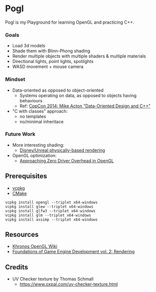 # Pogl

Pogl is my Playground for learning OpenGL and practicing C++.

### Goals
* Load 3d models
* Shade them with Blinn-Phong shading
* Render multiple objects with multiple shaders & multiple materials
* Directional lights, point lights, spotlights
* WASD movement + mouse camera

### Mindset
* Data-oriented as opposed to object-oriented
    * Systems operating on data, as opposed to objects having behaviours
    * Ref: [CppCon 2014: Mike Acton "Data-Oriented Design and C++"](https://www.youtube.com/watch?v=rX0ItVEVjHc)
* "C with classes" approach:
    * no templates
    * no/minimal inheritace

### Future Work
* More interesting shading:
    * [Disney/Unreal physically-based rendering](https://blog.selfshadow.com/publications/s2013-shading-course/)
* OpenGL optimization:
    * [Approaching Zero Driver Overhead in OpenGL](https://www.gdcvault.com/play/1020791)

## Prerequisites

* [vcpkg](https://github.com/microsoft/vcpkg)
* [CMake](https://cmake.org/download/)

``` 
vcpkg install opengl --triplet x64-windows
vcpkg install glew --triplet x64-windows
vcpkg install glfw3 --triplet x64-windows
vcpkg install glm --triplet x64-windows
vcpkg install assimp --triplet x64-windows
``` 

## Resources
* [Khronos OpenGL Wiki](https://www.khronos.org/opengl/wiki/Getting_Started)
* [Foundations of Game Engine Development vol. 2: Rendering](https://foundationsofgameenginedev.com/) 

## Credits
* UV Checker texture by Thomas Schmall 
    * https://www.oxpal.com/uv-checker-texture.html
